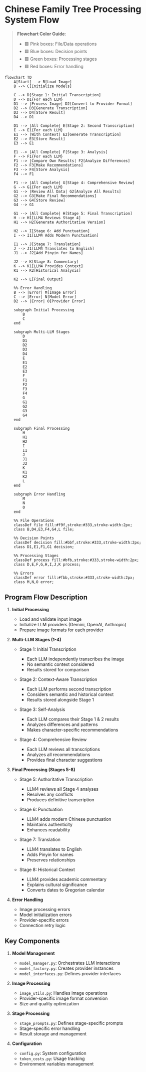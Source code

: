 # Chinese Family Tree Processing System Flow

> **Flowchart Color Guide**:
> - 🟪 Pink boxes: File/Data operations
> - 🟦 Blue boxes: Decision points
> - 🟩 Green boxes: Processing stages
> - 🟥 Red boxes: Error handling

```mermaid
flowchart TD
    A[Start] --> B[Load Image]
    B --> C[Initialize Models]
    
    C --> D[Stage 1: Initial Transcription]
    D --> D1{For each LLM}
    D1 --> |Process Image| D2[Convert to Provider Format]
    D2 --> D3[Generate Transcription]
    D3 --> D4[Store Result]
    D4 --> D1
    
    D1 --> |All Complete| E[Stage 2: Second Transcription]
    E --> E1{For each LLM}
    E1 --> |With Context| E2[Generate Transcription]
    E2 --> E3[Store Result]
    E3 --> E1
    
    E1 --> |All Complete| F[Stage 3: Analysis]
    F --> F1{For each LLM}
    F1 --> |Compare Own Results| F2[Analyze Differences]
    F2 --> F3[Make Recommendations]
    F3 --> F4[Store Analysis]
    F4 --> F1
    
    F1 --> |All Complete| G[Stage 4: Comprehensive Review]
    G --> G1{For each LLM}
    G1 --> |Review All Data| G2[Analyze All Results]
    G2 --> G3[Make Final Recommendations]
    G3 --> G4[Store Review]
    G4 --> G1
    
    G1 --> |All Complete| H[Stage 5: Final Transcription]
    H --> H1[LLM4 Reviews Stage 4]
    H1 --> H2[Generate Authoritative Version]
    
    H2 --> I[Stage 6: Add Punctuation]
    I --> I1[LLM4 Adds Modern Punctuation]
    
    I1 --> J[Stage 7: Translation]
    J --> J1[LLM4 Translates to English]
    J1 --> J2[Add Pinyin for Names]
    
    J2 --> K[Stage 8: Commentary]
    K --> K1[LLM4 Provides Context]
    K1 --> K2[Historical Analysis]
    
    K2 --> L[Final Output]
    
    %% Error Handling
    B --> |Error| M[Image Error]
    C --> |Error| N[Model Error]
    D2 --> |Error| O[Provider Error]
    
    subgraph Initial Processing
        B
        C
    end
    
    subgraph Multi-LLM Stages
        D
        D1
        D2
        D3
        D4
        E
        E1
        E2
        E3
        F
        F1
        F2
        F3
        F4
        G
        G1
        G2
        G3
        G4
    end
    
    subgraph Final Processing
        H
        H1
        H2
        I
        I1
        J
        J1
        J2
        K
        K1
        K2
        L
    end
    
    subgraph Error Handling
        M
        N
        O
    end

    %% File Operations
    classDef file fill:#f9f,stroke:#333,stroke-width:2px;
    class B,D4,E3,F4,G4,L file;

    %% Decision Points
    classDef decision fill:#bbf,stroke:#333,stroke-width:2px;
    class D1,E1,F1,G1 decision;

    %% Processing Stages
    classDef process fill:#bfb,stroke:#333,stroke-width:2px;
    class D,E,F,G,H,I,J,K process;

    %% Errors
    classDef error fill:#fbb,stroke:#333,stroke-width:2px;
    class M,N,O error;
```

## Program Flow Description

1. **Initial Processing**
   - Load and validate input image
   - Initialize LLM providers (Gemini, OpenAI, Anthropic)
   - Prepare image formats for each provider

2. **Multi-LLM Stages (1-4)**
   - Stage 1: Initial Transcription
     * Each LLM independently transcribes the image
     * No semantic context considered
     * Results stored for comparison
   
   - Stage 2: Context-Aware Transcription
     * Each LLM performs second transcription
     * Considers semantic and historical context
     * Results stored alongside Stage 1
   
   - Stage 3: Self-Analysis
     * Each LLM compares their Stage 1 & 2 results
     * Analyzes differences and patterns
     * Makes character-specific recommendations
   
   - Stage 4: Comprehensive Review
     * Each LLM reviews all transcriptions
     * Analyzes all recommendations
     * Provides final character suggestions

3. **Final Processing (Stages 5-8)**
   - Stage 5: Authoritative Transcription
     * LLM4 reviews all Stage 4 analyses
     * Resolves any conflicts
     * Produces definitive transcription
   
   - Stage 6: Punctuation
     * LLM4 adds modern Chinese punctuation
     * Maintains authenticity
     * Enhances readability
   
   - Stage 7: Translation
     * LLM4 translates to English
     * Adds Pinyin for names
     * Preserves relationships
   
   - Stage 8: Historical Context
     * LLM4 provides academic commentary
     * Explains cultural significance
     * Converts dates to Gregorian calendar

4. **Error Handling**
   - Image processing errors
   - Model initialization errors
   - Provider-specific errors
   - Connection retry logic

## Key Components

1. **Model Management**
   - `model_manager.py`: Orchestrates LLM interactions
   - `model_factory.py`: Creates provider instances
   - `model_interfaces.py`: Defines provider interfaces

2. **Image Processing**
   - `image_utils.py`: Handles image operations
   - Provider-specific image format conversion
   - Size and quality optimization

3. **Stage Processing**
   - `stage_prompts.py`: Defines stage-specific prompts
   - Stage-specific error handling
   - Result storage and management

4. **Configuration**
   - `config.py`: System configuration
   - `token_costs.py`: Usage tracking
   - Environment variables management
